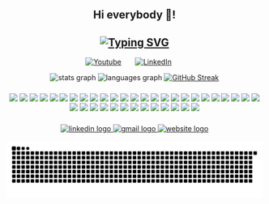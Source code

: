 <h2 align="center">Hi everybody 👋!</h2>
<h2 align="center">
  <a href="https://git.io/typing-svg" target="_blank"><img src="https://readme-typing-svg.demolab.com?font=Fira+Code&weight=900&size=34&pause=2000&color=D83B7D&center=true&width=800&lines=Full-stack+Web+and+Software+Developer;Game+Developer;3D+Modeler" alt="Typing SVG" /></a>
</h2>

<p align="center">
  <a href="https://www.youtube.com/c/giovanibrasiloficial" target="_blank"><img width="32px" alt="Youtube" title="Youtube" src="https://i.imgur.com/qiXu7b2.png"/></a>
  &#8287;&#8287;&#8287;&#8287;&#8287;
  <a href="https://www.linkedin.com/in/giovani-cerejo-brasil/" target="_blank"><img width="32px" alt="LinkedIn" title="LinkedIn" src="https://i.imgur.com/yRpa1dQ.png"/></a>
  &#8287;&#8287;&#8287;&#8287;&#8287;
</p>

<div align="center">
  <img src="https://github-readme-stats.vercel.app/api?username=giovanicerejobrasil&hide_title=false&hide_rank=false&show_icons=true&include_all_commits=true&count_private=true&disable_animations=false&theme=radical&hide_border=true" alt="stats graph"  />
  <img src="https://github-readme-stats.vercel.app/api/top-langs?username=giovanicerejobrasil&hide_title=false&layout=compact&langs_count=8&theme=radical&hide_border=true&size_weight=0.5&count_weight=0.5" height="195" alt="languages graph"  />
  <a href="https://git.io/streak-stats"><img src="https://streak-stats.demolab.com?user=giovanicerejobrasil&theme=radical&hide_border=true&border_radius=5&date_format=j%20M%5B%20Y%5D&mode=weekly" alt="GitHub Streak" /></a>
</div>

###

<div align="center">
  <img src="https://custom-icon-badges.demolab.com/badge/html-html?style=for-the-badge&logo=html5&color=%233c3c3c">
  <img src="https://custom-icon-badges.demolab.com/badge/css-css?style=for-the-badge&logo=css3&color=%233c3c3c">
  <img src="https://custom-icon-badges.demolab.com/badge/tailwind css-tailwind css?style=for-the-badge&logo=tailwind&color=%233c3c3c">
  <img src="https://custom-icon-badges.demolab.com/badge/bootstrap-bootstrap?style=for-the-badge&logo=bootstrap&color=%233c3c3c">
  <img src="https://custom-icon-badges.demolab.com/badge/javascript-javascript?style=for-the-badge&logo=javascript&color=%233c3c3c">
  <img src="https://custom-icon-badges.demolab.com/badge/typescript-typescript?style=for-the-badge&logo=typescript&color=%233c3c3c">
  <img src="https://custom-icon-badges.demolab.com/badge/nodejs-nodejs?style=for-the-badge&logo=nodejs&color=%233c3c3c">
  <img src="https://custom-icon-badges.demolab.com/badge/reactjs-reactjs?style=for-the-badge&logo=react&color=%233c3c3c">
  <img src="https://custom-icon-badges.demolab.com/badge/vuejs-vuejs?style=for-the-badge&logo=vuejs&color=%233c3c3c">
  <img src="https://custom-icon-badges.demolab.com/badge/vite-vite?style=for-the-badge&logo=vite&color=%233c3c3c">
  <img src="https://custom-icon-badges.demolab.com/badge/nextjs-nextjs?style=for-the-badge&logo=nextjs&color=%233c3c3c">
  <img src="https://custom-icon-badges.demolab.com/badge/jquery-jquery?style=for-the-badge&logo=jquery&color=%233c3c3c">
  <img src="https://custom-icon-badges.demolab.com/badge/php-php?style=for-the-badge&logo=php&color=%233c3c3c">
  <img src="https://custom-icon-badges.demolab.com/badge/laravel-laravel?style=for-the-badge&logo=laravel&color=%233c3c3c">
  <img src="https://custom-icon-badges.demolab.com/badge/code igniter-code igniter?style=for-the-badge&logo=codeigniter&color=%233c3c3c">
  <img src="https://custom-icon-badges.demolab.com/badge/python-python?style=for-the-badge&logo=python&color=%233c3c3c">
  <img src="https://custom-icon-badges.demolab.com/badge/django-django?style=for-the-badge&logo=django&color=%233c3c3c">
  <img src="https://custom-icon-badges.demolab.com/badge/pygame-pygame?style=for-the-badge&logo=pygame&color=%233c3c3c">
  <img src="https://custom-icon-badges.demolab.com/badge/csharp-csharp?style=for-the-badge&logo=csharp&color=%233c3c3c">
  <img src="https://custom-icon-badges.demolab.com/badge/mysql-mysql?style=for-the-badge&logo=mysql&color=%233c3c3c">
  <img src="https://custom-icon-badges.demolab.com/badge/mariadb-mariadb?style=for-the-badge&logo=mariadb&color=%233c3c3c">
  <img src="https://custom-icon-badges.demolab.com/badge/postgresql-postgresql?style=for-the-badge&logo=posrtgresql&color=%233c3c3c">
  <img src="https://custom-icon-badges.demolab.com/badge/sqlite-sqlite?style=for-the-badge&logo=sqlite&color=%233c3c3c">
  <img src="https://custom-icon-badges.demolab.com/badge/mongodb-mongodb?style=for-the-badge&logo=mongodb&color=%233c3c3c">
  <img src="https://custom-icon-badges.demolab.com/badge/docker-docker?style=for-the-badge&logo=docker&color=%233c3c3c">
  <img src="https://custom-icon-badges.demolab.com/badge/git-git?style=for-the-badge&logo=git&color=%233c3c3c">
  <img src="https://custom-icon-badges.demolab.com/badge/github-github?style=for-the-badge&logo=github&color=%233c3c3c">
  <img src="https://custom-icon-badges.demolab.com/badge/gitlab-gitlab?style=for-the-badge&logo=gitlab&color=%233c3c3c">
  <img src="https://custom-icon-badges.demolab.com/badge/postman-postman?style=for-the-badge&logo=postman&color=%233c3c3c">
  <img src="https://custom-icon-badges.demolab.com/badge/vscode-vscode?style=for-the-badge&logo=vscode&color=%233c3c3c">
  <img src="https://custom-icon-badges.demolab.com/badge/phpstorm-phpstorm?style=for-the-badge&logo=phpstorm&color=%233c3c3c">
  <img src="https://custom-icon-badges.demolab.com/badge/webstorm-webstorm?style=for-the-badge&logo=webstorm&color=%233c3c3c">
  <img src="https://custom-icon-badges.demolab.com/badge/jira-jira?style=for-the-badge&logo=jira&color=%233c3c3c">
  <img src="https://custom-icon-badges.demolab.com/badge/youtrack-youtrack?style=for-the-badge&logo=youtrack&color=%233c3c3c">
  <img src="https://custom-icon-badges.demolab.com/badge/slack-slack?style=for-the-badge&logo=slack&color=%233c3c3c">
  <img src="https://custom-icon-badges.demolab.com/badge/filezilla-filezilla?style=for-the-badge&logo=filezilla&color=%233c3c3c">
  <img src="https://custom-icon-badges.demolab.com/badge/dbeaver-dbeaver?style=for-the-badge&logo=dbeaver&color=%233c3c3c">
  <img src="https://custom-icon-badges.demolab.com/badge/bash-bash?style=for-the-badge&logo=bash&color=%233c3c3c">
</div>

###

<div align="center">
   <a href="https://www.linkedin.com/in/giovani-cerejo-brasil/" target="_blank">
    <img src="https://img.shields.io/static/v1?message=LinkedIn&logo=linkedin&label=&color=0077B5&logoColor=white&labelColor=&style=for-the-badge" height="35" alt="linkedin logo"  />
  </a>
  
  <a href="mailto:giovanicerejobrasil@gmail.com" target="_blank">
    <img src="https://img.shields.io/static/v1?message=Gmail&logo=gmail&label=&color=D14836&logoColor=white&labelColor=&style=for-the-badge" height="35" alt="gmail logo"  />
  </a>
  
  <a href="#" target="_blank">
    <img src="https://img.shields.io/badge/website-000000?style=for-the-badge&logo=About.me&logoColor=white" height="35" alt="website logo" />
  </a>
</div>

<br clear="both">

<img src="https://raw.githubusercontent.com/giovanicerejobrasil/giovanicerejobrasil/output/snake.svg" alt="Snake animation" />

###
